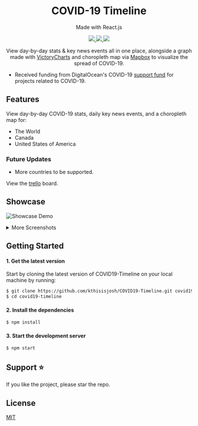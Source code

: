 <h1 align="center">
COVID-19 Timeline
</h1>
<p align="center">
Made with React.js
</p>

<p align="center">
  <a href="https://app.netlify.com/sites/covid19-timeline/deploys">
    <img src="https://api.netlify.com/api/v1/badges/d8e8961c-c6c8-4840-9ac9-187b654a8652/deploy-status"/>
  </a>
  <a href="https://github.com/kthisisjosh/COVID19-Timeline/blob/master/LICENSE">
    <img src="https://img.shields.io/badge/license-MIT-blue.svg"/>
  </a>
  <a href="https://www.npmjs.com/package/react">
    <img src="https://img.shields.io/npm/v/react.svg?style=flat"/>
  </a>
</p>

<p align="center">
View day-by-day stats & key news events all in one place, alongside a graph made with <a href="https://www.npmjs.com/package/victory-chart">VictoryCharts</a> and choropleth map via <a href="https://www.mapbox.com/">Mapbox</a> to visualize the spread of COVID-19.
</p>

  - Received funding from DigitalOcean's COVID-19 <a href="https://www.digitalocean.com/community/pages/covid-19">support fund</a> for projects related to COVID-19.

## Features
View day-by-day COVID-19 stats, daily key news events, and a choropleth map for:
  - The World
  - Canada
  - United States of America

### Future Updates
- More countries to be supported.

View the <a target="_blank" href="https://trello.com/b/w5cCK8un">trello</a> board.

## Showcase
![Showcase Demo](https://github.com/kthisisjosh/readme-assets/blob/master/covid19-timeline/Showcase.gif)

<details>
  <summary>More Screenshots</summary>
  <h2>The World</h2>
  <img src="https://github.com/kthisisjosh/readme-assets/blob/master/covid19-timeline/world.jpg" />

  <h2>Canada</h2>
  <img src="https://github.com/kthisisjosh/readme-assets/blob/master/covid19-timeline/canada.jpg" />

  <h2>United States of America</h2>
  <img src="https://github.com/kthisisjosh/readme-assets/blob/master/covid19-timeline/usa.jpg" />

</details>

## Getting Started

#### 1. Get the latest version

Start by cloning the latest version of COVID19-Timeline on your local machine by running:

```sh
$ git clone https://github.com/kthisisjosh/COVID19-Timeline.git covid19-timeline
$ cd covid19-timeline
```

#### 2. Install the dependencies

```sh
$ npm install
```

#### 3. Start the development server

```sh
$ npm start
```

## Support ⭐
If you like the project, please star the repo.

## License
[MIT](https://github.com/kthisisjosh/COVID19-Timeline/blob/master/LICENSE)
